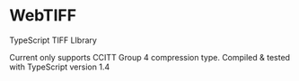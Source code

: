 # WebTIFF
TypeScript TIFF LIbrary

Current only supports CCITT Group 4 compression type.
Compiled & tested with TypeScript version 1.4
